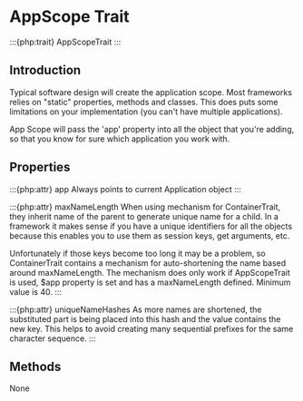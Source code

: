 # AppScope Trait

:::{php:trait} AppScopeTrait
:::

## Introduction

Typical software design will create the application scope. Most frameworks
relies on "static" properties, methods and classes. This does puts some
limitations on your implementation (you can't have multiple applications).

App Scope will pass the 'app' property into all the object that you're adding,
so that you know for sure which application you work with.

## Properties

:::{php:attr} app
Always points to current Application object
:::

:::{php:attr} maxNameLength
When using mechanism for ContainerTrait, they inherit name of the parent to
generate unique name for a child. In a framework it makes sense if you have
a unique identifiers for all the objects because this enables you to use
them as session keys, get arguments, etc.

Unfortunately if those keys become too long it may be a problem, so
ContainerTrait contains a mechanism for auto-shortening the name based
around maxNameLength. The mechanism does only work if AppScopeTrait is
used, $app property is set and has a maxNameLength defined.
Minimum value is 40.
:::

:::{php:attr} uniqueNameHashes
As more names are shortened, the substituted part is being placed into
this hash and the value contains the new key. This helps to avoid creating
many sequential prefixes for the same character sequence.
:::

## Methods

None

